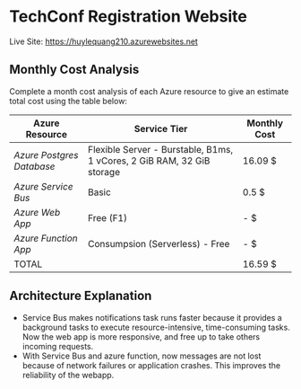 # TechConf Registration Website

Live Site: https://huylequang210.azurewebsites.net

## Monthly Cost Analysis
Complete a month cost analysis of each Azure resource to give an estimate total cost using the table below:

| Azure Resource | Service Tier | Monthly Cost |
| ------------ | ------------ | ------------ |
| *Azure Postgres Database* | Flexible Server - Burstable, B1ms, 1 vCores, 2 GiB RAM, 32 GiB storage |  16.09 $ |
| *Azure Service Bus*   | Basic     | 0.5 $ |
| *Azure Web App*  | Free (F1) | - $   |
| *Azure Function App* | Consumpsion (Serverless) - Free | - $ |
| TOTAL | | 16.59 $|

## Architecture Explanation
- Service Bus makes notifications task runs faster because it provides a background tasks to execute resource-intensive, time-consuming tasks. Now the web app is more responsive, and free up to take others incoming requests.
- With Service Bus and azure function, now messages are not lost because of network failures or application crashes. This improves the reliability of the webapp.
